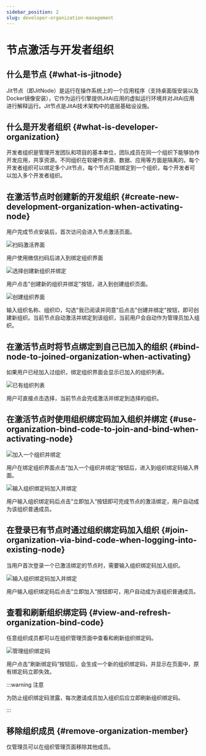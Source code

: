 ```yaml
---
sidebar_position: 2
slug: developer-organization-management
---
```


# 节点激活与开发者组织

## 什么是节点 {#what-is-jitnode}
Jit节点（即JitNode）是运行在操作系统上的一个应用程序（支持桌面版安装以及Docker镜像安装），它作为运行引擎提供JitAi应用的虚拟运行环境并对JitAi应用进行解释运行。Jit节点是JitAi技术架构中的底层基础设设施。

## 什么是开发者组织 {#what-is-developer-organization}
开发者组织是管理开发团队和项目的基本单位，团队成员在同一个组织下能够协作开发应用，共享资源。不同组织在软硬件资源、数据、应用等方面是隔离的。每个开发者组织可以绑定多个Jit节点，每个节点只能绑定到一个组织，每个开发者可以加入多个开发者组织。

## 在激活节点时创建新的开发组织 {#create-new-development-organization-when-activating-node}
用户完成节点安装后，首次访问会进入节点激活页面。

![扫码激活界面](./img/qr-code-activation.png)

用户使用微信扫码后进入到绑定组织界面

![选择创建新组织并绑定](./img/select-create-new-organization-and-bind.png)

用户点击"创建新的组织并绑定"按钮，进入到创建组织页面。

![创建组织界面](./img/create-organization-interface.png)

输入组织名称、组织ID，勾选"我已阅读并同意"后点击"创建并绑定"按钮，即可创建新组织。当前节点自动激活并绑定到该组织，当前用户会自动作为管理员加入组织。

## 在激活节点时将节点绑定到自己已加入的组织 {#bind-node-to-joined-organization-when-activating}
如果用户已经加入过组织，绑定组织界面会显示已加入的组织列表。

![已有组织列表](./img/existing-organization-list.png)

用户可直接点击选择，当前节点会完成激活并绑定到选择的组织。

## 在激活节点时使用组织绑定码加入组织并绑定 {#use-organization-bind-code-to-join-and-bind-when-activating-node}
![加入一个组织并绑定](./img/join-organization-and-bind.png)

用户在绑定组织界面点击”加入一个组织并绑定“按钮后，进入到组织绑定码输入界面。

![输入组织绑定码加入并绑定](./img/enter-organization-binding-code-join-and-bind.png)

用户输入组织绑定码后点击”立即加入“按钮即可完成节点的激活绑定，用户自动成为该组织普通成员。

## 在登录已有节点时通过组织绑定码加入组织 {#join-organization-via-bind-code-when-logging-into-existing-node}
当用户首次登录一个已激活绑定的节点时，需要输入组织绑定码加入组织。

![输入组织绑定码加入并绑定](./img/enter-organization-binding-code-join-and-bind.png)

用户输入组织绑定码后点击”立即加入“按钮即可，用户自动成为该组织普通成员。

## 查看和刷新组织绑定码 {#view-and-refresh-organization-bind-code}
任意组织成员都可以在组织管理页面中查看和刷新组织绑定码。

![管理组织绑定码](./img/manage-organization-binding-code.png)

用户点击”刷新绑定码“按钮后，会生成一个新的组织绑定码，并显示在页面中，原有绑定码立即失效。

:::warning 注意

为防止组织绑定码泄露，每次邀请成员加入组织后应立即刷新组织绑定码。

:::

## 移除组织成员 {#remove-organization-member}
仅管理员可以在组织管理页面移除其他成员。
